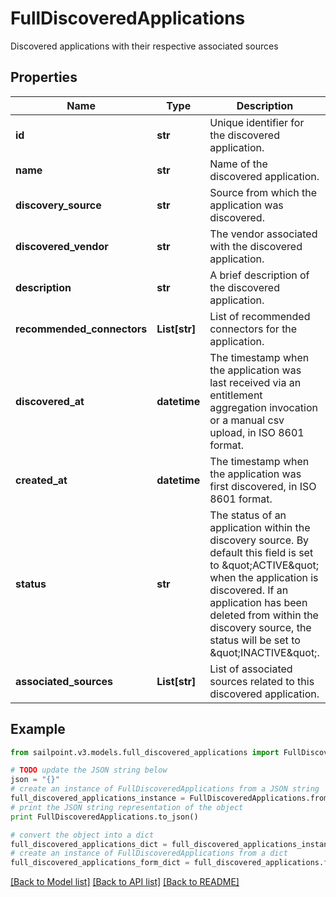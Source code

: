 # FullDiscoveredApplications

Discovered applications with their respective associated sources

## Properties

Name | Type | Description | Notes
------------ | ------------- | ------------- | -------------
**id** | **str** | Unique identifier for the discovered application. | [optional] 
**name** | **str** | Name of the discovered application. | [optional] 
**discovery_source** | **str** | Source from which the application was discovered. | [optional] 
**discovered_vendor** | **str** | The vendor associated with the discovered application. | [optional] 
**description** | **str** | A brief description of the discovered application. | [optional] 
**recommended_connectors** | **List[str]** | List of recommended connectors for the application. | [optional] 
**discovered_at** | **datetime** | The timestamp when the application was last received via an entitlement aggregation invocation  or a manual csv upload, in ISO 8601 format. | [optional] 
**created_at** | **datetime** | The timestamp when the application was first discovered, in ISO 8601 format. | [optional] 
**status** | **str** | The status of an application within the discovery source.  By default this field is set to \&quot;ACTIVE\&quot; when the application is discovered.  If an application has been deleted from within the discovery source, the status will be set to \&quot;INACTIVE\&quot;. | [optional] 
**associated_sources** | **List[str]** | List of associated sources related to this discovered application. | [optional] 

## Example

```python
from sailpoint.v3.models.full_discovered_applications import FullDiscoveredApplications

# TODO update the JSON string below
json = "{}"
# create an instance of FullDiscoveredApplications from a JSON string
full_discovered_applications_instance = FullDiscoveredApplications.from_json(json)
# print the JSON string representation of the object
print FullDiscoveredApplications.to_json()

# convert the object into a dict
full_discovered_applications_dict = full_discovered_applications_instance.to_dict()
# create an instance of FullDiscoveredApplications from a dict
full_discovered_applications_form_dict = full_discovered_applications.from_dict(full_discovered_applications_dict)
```
[[Back to Model list]](../README.md#documentation-for-models) [[Back to API list]](../README.md#documentation-for-api-endpoints) [[Back to README]](../README.md)


